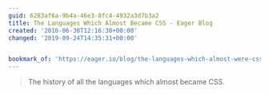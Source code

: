```yaml
---
guid: 6283af6a-9b4a-46e3-8fc4-4932a3d7b3a2
title: The Languages Which Almost Became CSS - Eager Blog
created: '2016-06-30T12:16:30+00:00'
changed: '2019-09-24T14:35:31+00:00'


bookmark_of: 'https://eager.io/blog/the-languages-which-almost-were-css/'
---
```



<blockquote>The history of all the languages which almost became CSS.</blockquote>

